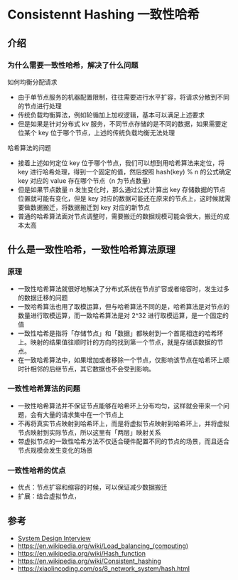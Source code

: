 # Consistennt Hashing 一致性哈希

## 介绍
### 为什么需要一致性哈希，解决了什么问题
如何均衡分配请求
- 由于单节点服务的机器配置限制，往往需要进行水平扩容，将请求分散到不同的节点进行处理
- 传统负载均衡算法，例如轮循加上加权逻辑，基本可以满足上述要求
- 但是如果是针对分布式 kv 服务，不同节点存储的是不同的数据，如果需要定位某个 key 位于哪个节点，上述的传统负载均衡无法处理

哈希算法的问题
- 接着上述如何定位 key 位于哪个节点，我们可以想到用哈希算法来定位，将 key 进行哈希处理，得到一个固定的值，然后按照 hash(key) % n 的公式确定 key 对应的 value 存在哪个节点（n 为节点数量）
- 但是如果节点数量 n 发生变化时，那么通过公式计算出 key 存储数据的节点位置就可能有变化，但是 key 对应的数据可能还在原来的节点上，这时候就需要做数据搬迁，将数据搬迁到 key 对应的新节点
- 普通的哈希算法面对节点调整时，需要搬迁的数据规模可能会很大，搬迁的成本太高


## 什么是一致性哈希，一致性哈希算法原理
### 原理
- 一致性哈希算法就很好地解决了分布式系统在节点扩容或者缩容时，发生过多的数据迁移的问题
- 一致哈希算法也用了取模运算，但与哈希算法不同的是，哈希算法是对节点的数量进行取模运算，而一致哈希算法是对 2^32 进行取模运算，是一个固定的值
- 一致性哈希是指将「存储节点」和「数据」都映射到一个首尾相连的哈希环上。映射的结果值往顺时针的方向的找到第一个节点，就是存储该数据的节点。
- 在一致哈希算法中，如果增加或者移除一个节点，仅影响该节点在哈希环上顺时针相邻的后继节点，其它数据也不会受到影响。

### 一致性哈希算法的问题
- 一致性哈希算法并不保证节点能够在哈希环上分布均匀，这样就会带来一个问题，会有大量的请求集中在一个节点上
- 不再将真实节点映射到哈希环上，而是将虚拟节点映射到哈希环上，并将虚拟节点映射到实际节点，所以这里有「两层」映射关系
- 带虚拟节点的一致性哈希方法不仅适合硬件配置不同的节点的场景，而且适合节点规模会发生变化的场景

### 一致性哈希的优点
- 优点：节点扩容和缩容的时候，可以保证减少数据搬迁
- 扩展：结合虚拟节点，


## 参考
- [System Design Interview](https://book.douban.com/subject/35246417/)
- https://en.wikipedia.org/wiki/Load_balancing_(computing)
- https://en.wikipedia.org/wiki/Hash_function
- https://en.wikipedia.org/wiki/Consistent_hashing
- https://xiaolincoding.com/os/8_network_system/hash.html
